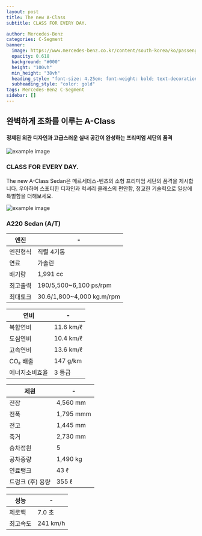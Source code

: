```yaml
---
layout: post
title: The new A-Class
subtitle: CLASS FOR EVERY DAY.

author: Mercedes-Benz
categories: C-Segment
banner:
  image: https://www.mercedes-benz.co.kr/content/south-korea/ko/passengercars/models/saloon/a-class/overview/_jcr_content/root/responsivegrid/hotspot_module_copy/hotspot_simple_image.component.damq6.3380050197077.jpg/mercedes-benz-a-class-v177-exterior-hotspot-3302x1858-03-2023.jpg
  opacity: 0.618
  background: "#000"
  height: "100vh"
  min_height: "38vh"
  heading_style: "font-size: 4.25em; font-weight: bold; text-decoration: underline"
  subheading_style: "color: gold"
tags: Mercedes-Benz C-Segment
sidebar: []
---
```

## 완벽하게 조화를 이루는 A-Class
#### 정제된 외관 디자인과 고급스러운 실내 공간이 완성하는 프리미엄 세단의 품격
![example image](https://www.mercedes-benz.co.kr/content/south-korea/ko/passengercars/models/saloon/a-class/overview/_jcr_content/root/responsivegrid/media_slider/media_slider_item_920359985/image.component.damq4.3395391927724.jpg/the-new-alcss-sedan-highlight-interior.jpg "A 클래스 내장")

### CLASS FOR EVERY DAY.

The new A-Class Sedan은 메르세데스-벤츠의 소형 프리미엄 세단의 품격을 제시합니다. 우아하며 스포티한 디자인과 럭셔리 클래스의 편안함, 정교한 기술력으로 일상에 특별함을 더해보세요.


![example image](https://autoimg.danawa.com/gallery/4427/20221006_4427%20(7).jpg?resize=800:* "A 클래스 해치백 세단")



### A220 Sedan (A/T)

| 엔진                   | -             |
| --------------------- | --------------------- |
| 엔진형식               | 직렬 4기통           |
| 연료 | 가솔린 |
| 배기량 | 1,991 cc |
| 최고출력 | 190/5,500~6,100 ps/rpm| 
| 최대토크 | 30.6/1,800~4,000 kg.m/rpm | 

| 연비                   | -             |
| --------------------- | --------------------- |
| 복합연비|     11.6 km/ℓ       |
| 도심연비|     10.4 km/ℓ |
| 고속연비 |    13.6 km/ℓ|
| CO₂ 배출 |       147 g/km | 
| 에너지소비효율 |         3 등급| 

| 제원                  | -             |
| --------------------- | --------------------- |
| 전장       |   4,560 mm    |
| 전폭       | 1,795 mmm |
| 전고       | 1,445 mm|
| 축거       |  2,730 mm|
| 승차정원   |   5 | 
| 공차중량   |  1,490 kg|
| 연료탱크   |   43 ℓ  |
| 트렁크 (후) 용량 | 355 ℓ |

| 성능                | -             |
| --------------------- | --------------------- |
| 제로백  | 7.0 초   |
| 최고속도 | 241 km/h |

